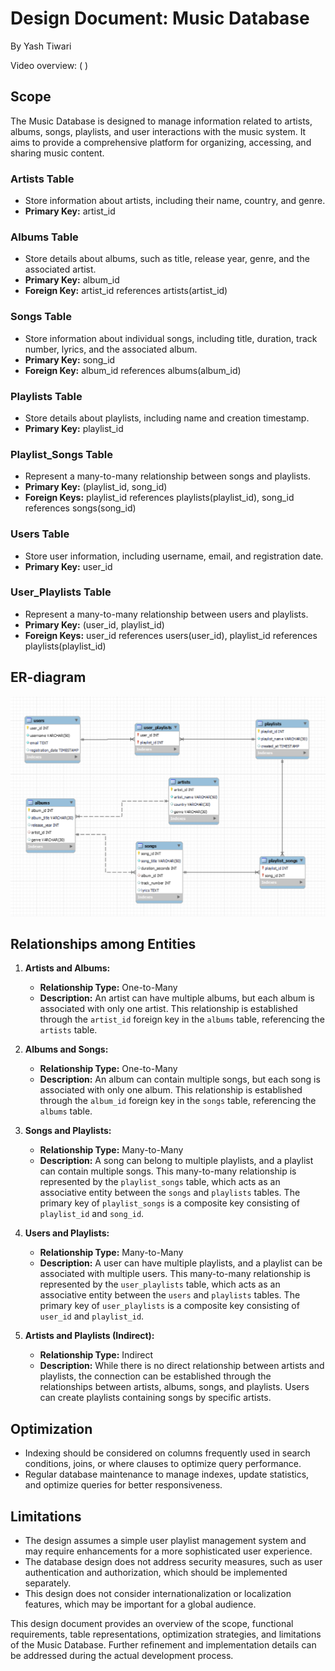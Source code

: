 # Design Document: Music Database

By Yash Tiwari

Video overview: ( )

## Scope
The Music Database is designed to manage information related to artists, albums, songs, playlists, and user interactions with the music system. It aims to provide a comprehensive platform for organizing, accessing, and sharing music content.

### Artists Table
- Store information about artists, including their name, country, and genre.
- **Primary Key:** artist_id

### Albums Table
- Store details about albums, such as title, release year, genre, and the associated artist.
- **Primary Key:** album_id
- **Foreign Key:** artist_id references artists(artist_id)

### Songs Table
- Store information about individual songs, including title, duration, track number, lyrics, and the associated album.
- **Primary Key:** song_id
- **Foreign Key:** album_id references albums(album_id)

### Playlists Table
- Store details about playlists, including name and creation timestamp.
- **Primary Key:** playlist_id

### Playlist_Songs Table
- Represent a many-to-many relationship between songs and playlists.
- **Primary Key:** (playlist_id, song_id)
- **Foreign Keys:** playlist_id references playlists(playlist_id), song_id references songs(song_id)

### Users Table
- Store user information, including username, email, and registration date.
- **Primary Key:** user_id

### User_Playlists Table
- Represent a many-to-many relationship between users and playlists.
- **Primary Key:** (user_id, playlist_id)
- **Foreign Keys:** user_id references users(user_id), playlist_id references playlists(playlist_id)

## ER-diagram
![ER-diagram](ER-diagram.PNG)

## Relationships among Entities

1. **Artists and Albums:**
   - **Relationship Type:** One-to-Many
   - **Description:** An artist can have multiple albums, but each album is associated with only one artist. This relationship is established through the `artist_id` foreign key in the `albums` table, referencing the `artists` table.

2. **Albums and Songs:**
   - **Relationship Type:** One-to-Many
   - **Description:** An album can contain multiple songs, but each song is associated with only one album. This relationship is established through the `album_id` foreign key in the `songs` table, referencing the `albums` table.

3. **Songs and Playlists:**
   - **Relationship Type:** Many-to-Many
   - **Description:** A song can belong to multiple playlists, and a playlist can contain multiple songs. This many-to-many relationship is represented by the `playlist_songs` table, which acts as an associative entity between the `songs` and `playlists` tables. The primary key of `playlist_songs` is a composite key consisting of `playlist_id` and `song_id`.

4. **Users and Playlists:**
   - **Relationship Type:** Many-to-Many
   - **Description:** A user can have multiple playlists, and a playlist can be associated with multiple users. This many-to-many relationship is represented by the `user_playlists` table, which acts as an associative entity between the `users` and `playlists` tables. The primary key of `user_playlists` is a composite key consisting of `user_id` and `playlist_id`.

5. **Artists and Playlists (Indirect):**
   - **Relationship Type:** Indirect
   - **Description:** While there is no direct relationship between artists and playlists, the connection can be established through the relationships between artists, albums, songs, and playlists. Users can create playlists containing songs by specific artists.


## Optimization
- Indexing should be considered on columns frequently used in search conditions, joins, or where clauses to optimize query performance.
- Regular database maintenance to manage indexes, update statistics, and optimize queries for better responsiveness.

## Limitations
- The design assumes a simple user playlist management system and may require enhancements for a more sophisticated user experience.
- The database design does not address security measures, such as user authentication and authorization, which should be implemented separately.
- This design does not consider internationalization or localization features, which may be important for a global audience.

This design document provides an overview of the scope, functional requirements, table representations, optimization strategies, and limitations of the Music Database. Further refinement and implementation details can be addressed during the actual development process.
